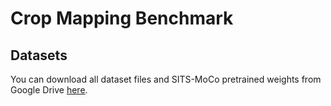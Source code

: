 # Crop Mapping Benchmark

## Datasets

You can download all dataset files and SITS-MoCo pretrained weights from Google Drive [here](https://drive.google.com/drive/folders/1Az88ijqJPKjg4vZ7mdcbvNT8fSzoSQ9g?usp=sharing).
